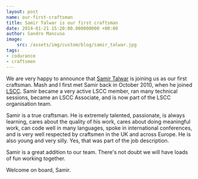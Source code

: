```yaml
---
layout: post
name: our-first-craftsman
title: Samir Talwar is our first craftsman
date: 2014-01-21 15:20:00.000000000 +00:00
author: Sandro Mancuso
image:
    src: /assets/img/custom/blog/samir_talwar.jpg
tags:
- codurance
- craftsmen
---
```


We are very happy to announce that [Samir Talwar](https://twitter.com/samirtalwar) is joining us as our first craftsman. Mash and I first met Samir back in October 2010, when he joined [LSCC](http://londonswcraft.com). Samir became a very active LSCC member, ran many technical sessions, became an LSCC Associate, and is now part of the LSCC organisation team.

Samir is a true craftsman. He is extremely talented, passionate, is always learning, cares about the quality of his work, cares about doing meaningful work, can code well in many languages, spoke in international conferences, and is very well respected by craftsmen in the UK and across Europe. He is also young and very silly. Yes, that was part of the job description.

Samir is a great addition to our team. There's not doubt we will have loads of fun working together.

Welcome on board, Samir.
